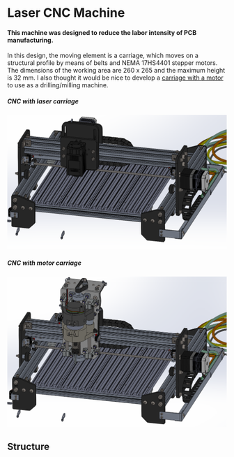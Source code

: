 # Laser CNC Machine

#### This machine was designed to reduce the labor intensity of PCB manufacturing. 
In this design, the moving element is a carriage, which moves on a structural profile by means of belts and NEMA 17HS4401 stepper motors. 
The dimensions of the working area are 260 x 265 and the maximum height is 32 mm.
I also thought it would be nice to develop a [carriage with a motor] to use as a drilling/milling machine.

##### CNC with laser carriage  
<img src="https://github.com/veresvr/LaserCNCMachine/blob/main/pic/preview-laser.png"></img>

##### CNC with motor carriage  
<img src="https://github.com/veresvr/LaserCNCMachine/blob/main/pic/preview-motor.png"></img>

[carriage with a motor]: <https://github.com/veresvr/SpindleCarriageForCNC>

## Structure

